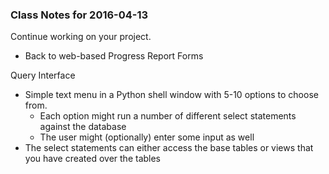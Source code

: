### Class Notes for 2016-04-13

Continue working on your project.

 - Back to web-based Progress Report Forms

Query Interface
 - Simple text menu in a Python shell window with 5-10 options to choose from.
   - Each option might run a number of different select statements against the database
   - The user might (optionally) enter some input as well
 - The select statements can either access the base tables or views that you have created over the tables


